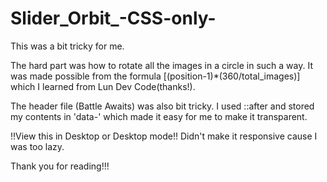 # Slider_Orbit_-CSS-only-

This was a bit tricky for me.

The hard part was how to rotate all the images in a circle in such a way. It was made possible from the formula [(position-1)*(360/total_images)] which I learned from Lun Dev Code(thanks!).

The header file (Battle Awaits) was also bit tricky. I used ::after and stored my contents in 'data-' which made it easy for me to make it transparent.

!!View this in Desktop or Desktop mode!! Didn't make it responsive cause I was too lazy.

Thank you for reading!!!
